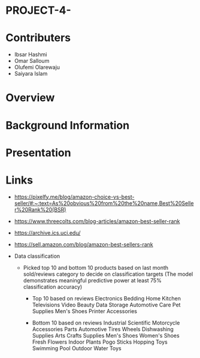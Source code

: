 # PROJECT-4-

# Contributers
- Ibsar Hashmi
- Omar Salloum
- Olufemi Olarewaju
- Saiyara Islam 

# Overview 





# Background Information 




# Presentation 


# Links 
- https://pixelfy.me/blog/amazon-choice-vs-best-seller/#:~:text=As%20obvious%20from%20the%20name,Best%20Seller%20Rank%20(BSR)
- https://www.threecolts.com/blog-articles/amazon-best-seller-rank
- https://archive.ics.uci.edu/
- https://sell.amazon.com/blog/amazon-best-sellers-rank


- Data classification
    - Picked top 10 and bottom 10 products based on last month sold/reviews category to decide on classification targets
            (The model demonstrates meaningful predictive power at least 75% classification accuracy)
        
        - Top 10 based on reviews
            Electronics
            Bedding
            Home  Kitchen
            Televisions  Video
            Beauty
            Data Storage
            Automotive Care
            Pet Supplies
            Men's Shoes
            Printer Accessories
        
        - Bottom 10 based on reviews
            Industrial  Scientific
            Motorcycle Accessories  Parts
            Automotive Tires  Wheels
            Dishwashing Supplies
            Arts  Crafts Supplies
            Men's Shoes
            Women's Shoes
            Fresh Flowers  Indoor Plants
            Pogo Sticks  Hopping Toys
            Swimming Pool  Outdoor Water Toys


